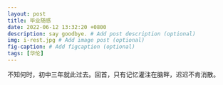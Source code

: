 ```yaml
---
layout: post
title: 毕业随感
date: 2022-06-12 13:32:20 +0800
description: say goodbye. # Add post description (optional)
img: i-rest.jpg # Add image post (optional)
fig-caption: # Add figcaption (optional)
tags: [华伦]
---
```

​        不知何时，初中三年就此过去。回首，只有记忆灌注在脑畔，迟迟不肯消散。

